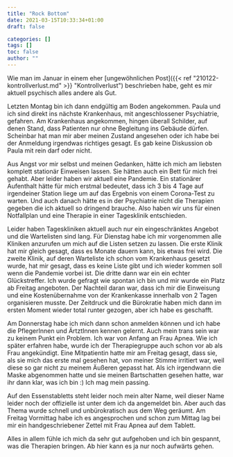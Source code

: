 ```yaml
---
title: "Rock Bottom"
date: 2021-03-15T10:33:34+01:00
draft: false

categories: []
tags: []
toc: false
author: ""
---
```

Wie man im Januar in einem eher [ungewöhnlichen Post]({{< ref "210122-kontrollverlust.md" >}} "Kontrollverlust") beschrieben habe, geht es mir aktuell psychisch alles andere als Gut.

Letzten Montag bin ich dann endgültig am Boden angekommen. Paula und ich sind direkt ins nächste Krankenhaus, mit angeschlossener Psychiatrie, gefahren. Am Krankenhaus angekommen, hingen überall Schilder, auf denen Stand, dass Patienten nur ohne Begleitung ins Gebäude dürfen. Scheinbar hat man mir aber meinen Zustand angesehen oder ich habe bei der Anmeldung irgendwas richtiges gesagt. Es gab keine Diskussion ob Paula mit rein darf oder nicht.

Aus Angst vor mir selbst und meinen Gedanken, hätte ich mich am liebsten komplett stationär Einweisen lassen. Sie hätten auch ein Bett für mich frei gehabt. Aber leider haben wir aktuell eine Pandemie. Ein stationärer Aufenthalt hätte für mich erstmal bedeutet, dass ich 3 bis 4 Tage auf irgendeiner Station liege um auf das Ergebnis von einem Corona-Test zu warten. Und auch danach hätte es in der Psychiatrie nicht die Therapien gegeben die ich aktuell so dringend brauche. Also haben wir uns für einen Notfallplan und eine Therapie in einer Tagesklinik entschieden.

Leider haben Tageskliniken aktuell auch nur ein eingeschränktes Angebot und die Wartelisten sind lang. Für Dienstag habe ich mir vorgenommen alle Kliniken anzurufen um mich auf die Listen setzen zu lassen. Die erste Klinik hat mir gleich gesagt, dass es Monate dauern kann, bis etwas frei wird. Die zweite Klinik, auf deren Warteliste ich schon vom Krankenhaus gesetzt wurde, hat mir gesagt, dass es keine Liste gibt und ich wieder kommen soll wenn die Pandemie vorbei ist. Die dritte dann war ein ein echter Glückstreffer. Ich wurde gefragt wie spontan ich bin und mir wurde ein Platz ab Freitag angeboten. Der Nachteil daran war, dass ich mir die Einweisung und eine Kostenübernahme von der Krankenkasse innerhalb von 2 Tagen organisieren musste. Der Zeitdruck und die Bürokratie haben mich dann im ersten Moment wieder total runter gezogen, aber ich habe es geschafft.

Am Donnerstag habe ich mich dann schon anmelden können und ich habe die PflegerInnen und ÄrtztInnen kennen gelernt. Auch mein trans sein war zu keinem Punkt ein Problem. Ich war von Anfang an Frau Apnea. Wie ich später erfahren habe, wurde ich der Therapiegruppe auch schon vor ab als Frau angekündigt. Eine Mitpatientin hatte mir am Freitag gesagt, dass sie, als sie mich das erste mal gesehen hat, von meiner Stimme irritiert war, weil diese so gar nicht zu meinem Äußeren gepasst hat. Als ich irgendwann die Maske abgenommen hatte und sie meinen Bartschatten gesehen hatte, war ihr dann klar, was ich bin :) Ich mag mein passing.

Auf den Essenstabletts steht leider noch mein alter Name, weil dieser Name leider noch der offizielle ist unter dem ich da angemeldet bin. Aber auch das Thema wurde schnell und unbürokratisch aus dem Weg geräumt. Am Freitag Vormittag habe ich es angesprochen und schon zum Mittag lag bei mir ein handgeschriebener Zettel mit Frau Apnea auf dem Tablett.

Alles in allem fühle ich mich da sehr gut aufgehoben und ich bin gespannt, was die Therapien bringen. Ab hier kann es ja nur noch aufwärts gehen.
